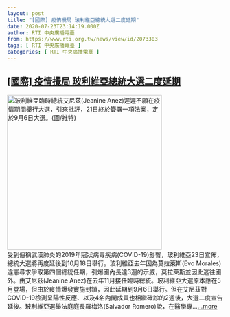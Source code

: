 ```yaml
---
layout: post
title: "[國際] 疫情攪局 玻利維亞總統大選二度延期"
date: 2020-07-23T23:14:19.000Z
author: RTI 中央廣播電臺
from: https://www.rti.org.tw/news/view/id/2073303
tags: [ RTI 中央廣播電臺 ]
categories: [ RTI 中央廣播電臺 ]
---
```

<!--1595546059000-->
[[國際] 疫情攪局 玻利維亞總統大選二度延期](https://www.rti.org.tw/news/view/id/2073303)
------

<div>
<img src="https://static.rti.org.tw/assets/thumbnails/2020/06/22/6ba777ed380b321bdd8cd5ce95287ffe.jpg" width="360" alt="玻利維亞臨時總統艾尼茲(Jeanine Anez)遲遲不願在疫情期間舉行大選，引來批評，21日終於簽署一項法案，定於9月6日大選。(圖/推特)" title="玻利維亞臨時總統艾尼茲(Jeanine Anez)遲遲不願在疫情期間舉行大選，引來批評，21日終於簽署一項法案，定於9月6日大選。(圖/推特)"><br>受到俗稱武漢肺炎的2019年冠狀病毒疾病(COVID-19)影響，玻利維亞23日宣佈，總統大選將再度延後到10月18日舉行。玻利維亞去年因為莫拉萊斯(Evo Morales)違憲尋求爭取第四個總統任期，引爆國內長達3週的示威，莫拉萊斯並因此逃往國外。由艾尼茲(Jeanine Anez)在去年11月接任臨時總統。玻利維亞大選原本應在5月登場，但由於疫情爆發實施封鎖，因此延期到9月6日舉行。但在艾尼茲對COVID-19檢測呈陽性反應、以及4名內閣成員也相繼確診的2週後，大選二度宣告延後。玻利維亞選舉法庭庭長羅梅洛(Salvador Romero)說，在醫學專...<a target="_blank" href="https://www.rti.org.tw/news/view/id/2073303">...more</a>
</div>
